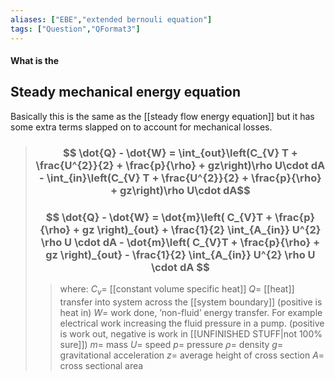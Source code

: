 ```yaml
---
aliases: ["EBE","extended bernouli equation"]
tags: ["Question","QFormat3"]
---
```


#### What is the
## Steady mechanical energy equation
Basically this is the same as the [[steady flow energy equation]] but it has some extra terms slapped on to account for mechanical losses.

> ### $$ \dot{Q} - \dot{W} = \int_{out}\left(C_{V} T + \frac{U^{2}}{2} + \frac{p}{\rho} + gz\right)\rho U\cdot dA - \int_{in}\left(C_{V} T + \frac{U^{2}}{2} + \frac{p}{\rho} + gz\right)\rho U\cdot dA$$ 
> ### $$ \dot{Q} - \dot{W} = \dot{m}\left( C_{V}T + \frac{p}{\rho} + gz \right)_{out} + \frac{1}{2} \int_{A_{in}} U^{2} \rho U \cdot dA - \dot{m}\left( C_{V}T + \frac{p}{\rho} + gz \right)_{out} - \frac{1}{2} \int_{A_{in}} U^{2} \rho U \cdot dA $$
>> where:
>> $C_{v}=$ [[constant volume specific heat]]
>> $Q=$ [[heat]] transfer into system across the [[system boundary]] (positive is heat in)
>> $W=$ work done, ’non-fluid’ energy transfer. For example electrical work increasing the fluid pressure in a pump. (positive is work out, negative is work in [[UNFINISHED STUFF|not 100% sure]])
>> $m=$ mass
>> $U=$ speed
>> $p=$ pressure
>> $\rho=$ density
>> $g=$ gravitational acceleration
>> $z=$ average height of cross section
>> $A=$ cross sectional area

